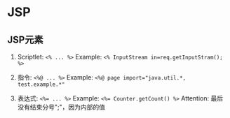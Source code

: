 # JSP

## JSP元素
1. Scriptlet: `<% ... %>`
   Example: `<% InputStream in=req.getInputStram(); %>`

2. 指令: `<%@ ... %>`
   Example: `<%@ page import="java.util.*, test.example.*"`

3. 表达式: `<%= ... %>`
   Example: `<%= Counter.getCount() %>`
   Attention: 最后没有结束分号";"，因为内部的值
